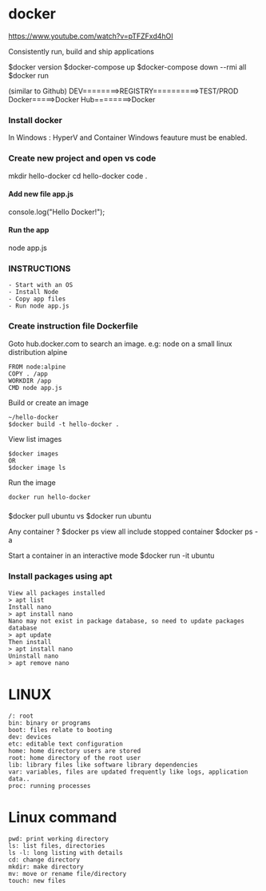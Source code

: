 # docker

https://www.youtube.com/watch?v=pTFZFxd4hOI

 Consistently run, build and ship applications

$docker version
$docker-compose up
$docker-compose down --rmi all
$docker run

(similar to Github)
DEV========>REGISTRY==========>TEST/PROD
Docker=====>Docker Hub========>Docker 
### Install docker
In Windows : HyperV and Container Windows feauture must be enabled.

### Create new project and open vs code
mkdir hello-docker
cd hello-docker
code .

#### Add new file app.js
console.log("Hello Docker!");
#### Run the app
node app.js

### INSTRUCTIONS
```
- Start with an OS
- Install Node
- Copy app files
- Run node app.js
```
### Create instruction file Dockerfile
  Goto hub.docker.com to search an image. e.g: node on a small linux distribution alpine
  
```
FROM node:alpine
COPY . /app
WORKDIR /app
CMD node app.js
```
  
  Build or create an image
```
~/hello-docker
$docker build -t hello-docker .
```

  View list images
```
$docker images
OR
$docker image ls
```
Run the image
```
docker run hello-docker
```
###
$docker pull ubuntu
vs
$docker run ubuntu

Any container ?
$docker ps
view all include stopped container
$docker ps -a

Start a container in an interactive mode
$docker run -it ubuntu

### Install packages using apt

```
View all packages installed
> apt list
Install nano
> apt install nano
Nano may not exist in package database, so need to update packages database
> apt update
Then install
> apt install nano
Uninstall nano
> apt remove nano

```

# LINUX
```
/: root
bin: binary or programs
boot: files relate to booting
dev: devices
etc: editable text configuration
home: home directory users are stored
root: home directory of the root user
lib: library files like software library dependencies
var: variables, files are updated frequently like logs, application data..
proc: running processes
```

# Linux command
```
pwd: print working directory
ls: list files, directories 
ls -l: long listing with details
cd: change directory
mkdir: make directory
mv: move or rename file/directory
touch: new files
```

